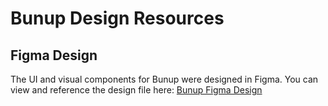 # Bunup Design Resources

## Figma Design

The UI and visual components for Bunup were designed in Figma. You can view and reference the design file here:
[Bunup Figma Design](https://www.figma.com/design/48IKPQjUmXsxGTssDkgitM/Bunup?node-id=107-88&t=oWcws8KrkbZ9RZyx-1)

